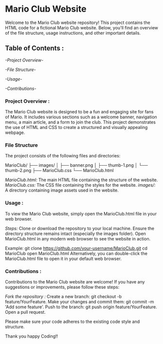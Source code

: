 # Mario Club Website
Welcome to the Mario Club website repository! This project contains the HTML code for a fictional Mario Club website. Below, you'll find an overview of the file structure, usage instructions, and other important details.

## Table of Contents : 
*-Project Overview-*

*-File Structure-*

*-Usage-*

*-Contributions-*

### Project Overview : 
The Mario Club website is designed to be a fun and engaging site for fans of Mario. It includes various sections such as a welcome banner, navigation menu, a main article, and a form to join the club. This project demonstrates the use of HTML and CSS to create a structured and visually appealing webpage.

### File Structure
The project consists of the following files and directories:

MarioClub/
├── images/
│   ├── banner.png
│   ├── thumb-1.png
│   └── thumb-2.png
├── MarioClub.css
└── MarioClub.html

*MarioClub.html:* The main HTML file containing the structure of the website.
*MarioClub.css:* The CSS file containing the styles for the website.
*images/:* A directory containing image assets used in the website.

### Usage :
To view the Mario Club website, simply open the MarioClub.html file in your web browser.

*Steps:*
Clone or download the repository to your local machine.
Ensure the directory structure remains intact (especially the images folder).
Open MarioClub.html in any modern web browser to see the website in action.

Example:
git clone https://github.com/your-username/MarioClub.git
cd MarioClub
open MarioClub.html
Alternatively, you can double-click the MarioClub.html file to open it in your default web browser.

### Contributions :
Contributions to the Mario Club website are welcome! If you have any suggestions or improvements, please follow these steps:

*Fork the repository :*
Create a new branch: git checkout -b feature/YourFeature.
Make your changes and commit them: git commit -m 'Add some feature'.
Push to the branch: git push origin feature/YourFeature.
Open a pull request.

Please make sure your code adheres to the existing code style and structure.

Thank you  happy Coding!!